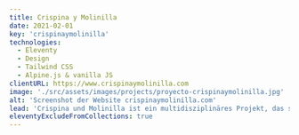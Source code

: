```yaml
---
title: Crispina y Molinilla
date: 2021-02-01
key: 'crispinaymolinilla'
technologies:
  - Eleventy
  - Design
  - Tailwind CSS
  - Alpine.js & vanilla JS
clientURL: https://www.crispinaymolinilla.com
image: './src/assets/images/projects/proyecto-crispinaymolinilla.jpg'
alt: 'Screenshot der Website crispinaymolinilla.com'
lead: 'Crispina und Molinilla ist ein multidisziplinäres Projekt, das sich an Kinder richtet. Mit ihrer Website habe ich versucht, die ganze Vitalität und Dynamik des Projekts darzustellen und ein Bild zu schaffen, das sowohl für Kinder als auch für Menschen, die sich für eine Anstellung interessieren, attraktiv ist.'
eleventyExcludeFromCollections: true
---
```


